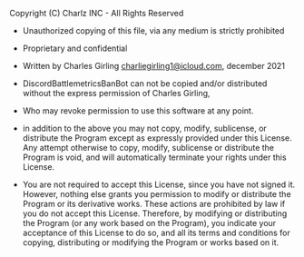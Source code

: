Copyright (C) Charlz INC - All Rights Reserved
 * Unauthorized copying of this file, via any medium is strictly prohibited
 * Proprietary and confidential
 * Written by Charles Girling <charliegirling1@icloud.com>, december 2021

  * DiscordBattlemetricsBanBot can not be copied and/or distributed without the express
   permission of Charles Girling,  
  
  * Who may revoke permission to use this software at any point.

 * in addition to the above you may not copy, modify, sublicense, or distribute the Program except as expressly provided under this License. Any attempt otherwise to copy, modify, sublicense or distribute the Program is void, and will automatically terminate your rights under this License.

* You are not required to accept this License, since you have not signed it. However, nothing else grants you permission to modify or distribute the Program or its derivative works. These actions are prohibited by law if you do not accept this License. Therefore, by modifying or distributing the Program (or any work based on the Program), you indicate your acceptance of this License to do so, and all its terms and conditions for copying, distributing or modifying the Program or works based on it.
